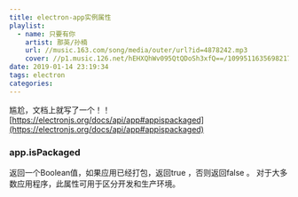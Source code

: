 ```yaml
---
title: electron-app实例属性
playlist:
  - name: 只要有你
    artist: 那英/孙楠
    url: //music.163.com/song/media/outer/url?id=4878242.mp3
    cover: //p1.music.126.net/hEHXQhWv095QtQDoSh3xfQ==/109951163569821751.jpg?param=90y90
date: 2019-01-14 23:19:34
tags: electron
categories:
---
```


尴尬，文档上就写了一个！！
[https://electronjs.org/docs/api/app#appispackaged](https://electronjs.org/docs/api/app#appispackaged)

<!-- more -->
### app.isPackaged
返回一个Boolean值，如果应用已经打包，返回true ，否则返回false 。 对于大多数应用程序，此属性可用于区分开发和生产环境。